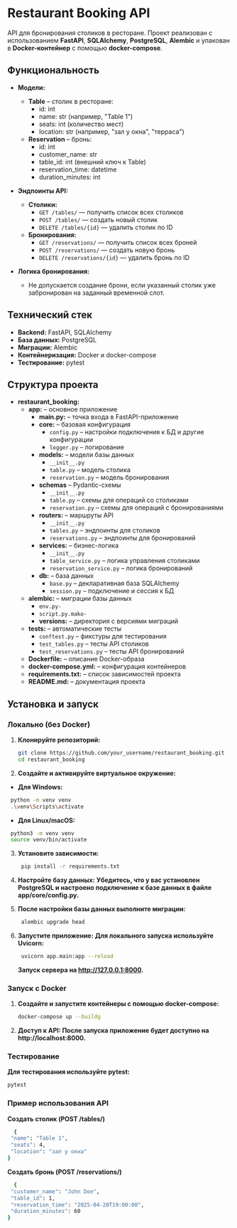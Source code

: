 
# Restaurant Booking API

API для бронирования столиков в ресторане. Проект реализован с использованием **FastAPI**, **SQLAlchemy**, **PostgreSQL**, **Alembic** и упакован в **Docker-контейнер** с помощью **docker-compose**.

## Функциональность

- **Модели:**
  - **Table** – столик в ресторане:
    - id: int
    - name: str (например, "Table 1")
    - seats: int (количество мест)
    - location: str (например, "зал у окна", "терраса")
  - **Reservation** – бронь:
    - id: int
    - customer_name: str
    - table_id: int (внешний ключ к Table)
    - reservation_time: datetime
    - duration_minutes: int


- **Эндпоинты API:**
  - **Столики:**
    - `GET /tables/` — получить список всех столиков
    - `POST /tables/` — создать новый столик
    - `DELETE /tables/{id}` — удалить столик по ID
  - **Бронирования:**
    - `GET /reservations/` — получить список всех броней
    - `POST /reservations/` — создать новую бронь
    - `DELETE /reservations/{id}` — удалить бронь по ID


- **Логика бронирования:**
  - Не допускается создание брони, если указанный столик уже забронирован на заданный временной слот.

## Технический стек

- **Backend:** FastAPI, SQLAlchemy 
- **База данных:** PostgreSQL  
- **Миграции:** Alembic  
- **Контейнеризация:** Docker и docker-compose  
- **Тестирование:** pytest

## Структура проекта

- **restaurant_booking:**
  - **app:** – основное приложение
    - **main.py:** – точка входа в FastAPI-приложение
    - **core:** – базовая конфигурация
      - `config.py` – настройки подключения к БД и другие конфигурации
      - `logger.py` – логирование
    - **models:** – модели базы данных
      - `__init__.py`
      - `table.py` – модель столика
      - `reservation.py` – модель бронирования
    - **schemas** – Pydantic-схемы
      - `__init__.py`
      - `table.py` – схемы для операций со столиками
      - `reservation.py` – схемы для операций с бронированиями
    - **routers:** – маршруты API
      - `__init__.py`
      - `tables.py` – эндпоинты для столиков
      - `reservations.py` – эндпоинты для бронирований
    - **services:** – бизнес-логика
      - `__init__.py`
      - `table_service.py` – логика управления столиками
      - `reservation_service.py` – логика бронирований
    - **db:** – база данных
      - `base.py` – декларативная база SQLAlchemy
      - `session.py` – подключение и сессия к БД
  - **alembic:** – миграции базы данных
    - `env.py- `
    - `script.py.mako- `
    - **versions:** – директория с версиями миграций
  - **tests:** – автоматические тесты
    - `conftest.py` – фикстуры для тестирования
    - `test_tables.py` – тесты API столиков
    - `test_reservations.py` – тесты API бронирований
  - **Dockerfile:** – описание Docker-образа
  - **docker-compose.yml:** – конфигурация контейнеров
  - **requirements.txt:** – список зависимостей проекта
  - **README.md:** – документация проекта

## Установка и запуск

### Локально (без Docker)

1. **Клонируйте репозиторий:**
   ```bash
   git clone https://github.com/your_username/restaurant_booking.git
   cd restaurant_booking
   ```
2. **Создайте и активируйте виртуальное окружение:**
  - **Для Windows:**
   ```bash
    python -m venv venv
    .\venv\Scripts\activate 
   ```
  - **Для Linux/macOS:**
   ```bash
    python3 -m venv venv
    source venv/bin/activate 
   ```
3. **Установите зависимости:**
   ```bash
    pip install -r requirements.txt 
   ```
4. **Настройте базу данных:**
   **Убедитесь, что у вас установлен PostgreSQL и настроено подключение к базе данных в файле app/core/config.py.**


5. **После настройки базы данных выполните миграции:**
   ```bash
    alembic upgrade head 
   ```
   
6. **Запустите приложение:** **Для локального запуска используйте Uvicorn:**
   ```bash
    uvicorn app.main:app --reload 
   ```
   **Запуск сервера на http://127.0.0.1:8000.**

### Запуск с Docker

1. **Создайте и запустите контейнеры с помощью docker-compose:**
   ```bash
   docker-compose up --buildg
   ```
2. **Доступ к API: После запуска приложение будет доступно на http://localhost:8000.**

### Тестирование

**Для тестирования используйте pytest:**
   ```bash
   pytest
   ```

### Пример использования API

**Создать столик (POST /tables/)**
 ```bash
   {
  "name": "Table 1",
  "seats": 4,
  "location": "зал у окна"
}
   ```

**Создать бронь (POST /reservations/)**
 ```bash
   {
  "customer_name": "John Doe",
  "table_id": 1,
  "reservation_time": "2025-04-20T19:00:00",
  "duration_minutes": 60
}
   ```


